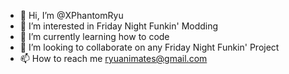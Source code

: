 - 👋 Hi, I’m @XPhantomRyu
- 👀 I’m interested in Friday Night Funkin' Modding
- 🌱 I’m currently learning how to code
- 💞️ I’m looking to collaborate on any Friday Night Funkin' Project
- 📫 How to reach me ryuanimates@gmail.com

<!---
XPhantomRyu/XPhantomRyu is a ✨ special ✨ repository because its `README.md` (this file) appears on your GitHub profile.
You can click the Preview link to take a look at your changes.
--->
